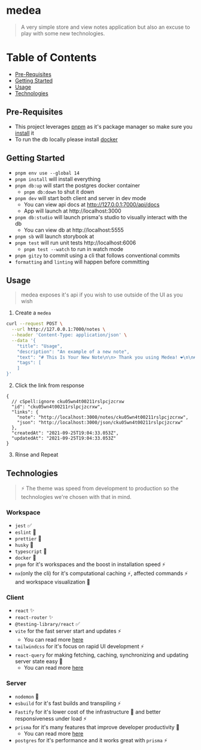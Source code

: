 # medea

> A very simple store and view notes application but also an excuse to play with some new technologies.

# Table of Contents

- [Pre-Requisites](#pre-requisites)
- [Getting Started](#getting-started)
- [Usage](#usage)
- [Technologies](#technologies)

## Pre-Requisites

- This project leverages [pnpm](https://pnpm.io/motivation) as it's package manager so make sure you [install](https://pnpm.io/installation) it
- To run the db locally please install [docker](https://www.docker.com/get-started)

## Getting Started

- `pnpm env use --global 14`
- `pnpm install` will install everything
- `pnpm db:up` will start the postgres docker container
  - `pnpm db:down` to shut it down
- `pnpm dev` will start both client and server in dev mode
  - You can view api docs at http://127.0.0.1:7000/api/docs
  - App will launch at http://localhost:3000
- `pnpm db:studio` will launch prisma's studio to visually interact with the db
  - You can view db at http://localhost:5555
- `pnpm sb` will launch storybook at
- `pnpm test` will run unit tests http://localhost:6006
  - `pnpm test --watch` to run in watch mode
- `pnpm gitzy` to commit using a cli that follows conventional commits
- `formatting` and `linting` will happen before committing

## Usage

> medea exposes it's api if you wish to use outside of the UI as you wish

1. Create a `medea`

```bash
curl --request POST \
  --url http://127.0.0.1:7000/notes \
  --header 'Content-Type: application/json' \
  --data '{
	"title": "Usage",
	"description": "An example of a new note",
	"text": "# This Is Your New Note\n\n> Thank you using Medea! ❤️\n\n## Tips\n* You can click the 👁 to preview\n* You can click the 📝 to edit\n\n",
	"tags": [
	]
}'
```

2. Click the link from response

```jsonc
{
  // cSpell:ignore cku05wn4t00211rslpcjzcrxw
  "id": "cku05wn4t00211rslpcjzcrxw",
  "links": {
    "note": "http://localhost:3000/notes/cku05wn4t00211rslpcjzcrxw",
    "json": "http://localhost:3000/json/cku05wn4t00211rslpcjzcrxw"
  },
  "createdAt": "2021-09-25T19:04:33.053Z",
  "updatedAt": "2021-09-25T19:04:33.053Z"
}
```

3. Rinse and Repeat

## Technologies

> ⚡️ The theme was speed from development to production so the technologies we're chosen with that in mind.

### Workspace

- `jest` ✅
- `eslint` 🚨
- `prettier` 🎨
- `husky` 🎨
- `typescript` 🚨
- `docker` 👷
- `pnpm` for it's workspaces and the boost in installation speed ⚡️
- `nx`(only the cli) for it's computational caching ⚡️, affected commands ⚡️ and workspace visualization 🔨

### Client

- `react` ✨
- `react-router` ✨
- `@testing-library/react` ✅
- `vite` for the fast server start and updates ⚡️
  - You can read more [here](https://vitejs.dev/guide/why.html)
- `tailwindcss` for it's focus on rapid UI development ⚡️
- `react-query` for making fetching, caching, synchronizing and updating server state easy 🍻
  - You can read more [here](https://react-query.tanstack.com/overview)

### Server

- `nodemon` 🔨
- `esbuild` for it's fast builds and transpiling ⚡️
- `Fastify` for it's lower cost of the infrastructure 🍻 and better responsiveness under load ⚡️
- `prisma` for it's many features that improve developer productivity 🍻
  - You can read more [here](https://www.prisma.io/docs/concepts/overview/why-prisma)
- `postgres` for it's performance and it works great with `prisma` ⚡️
